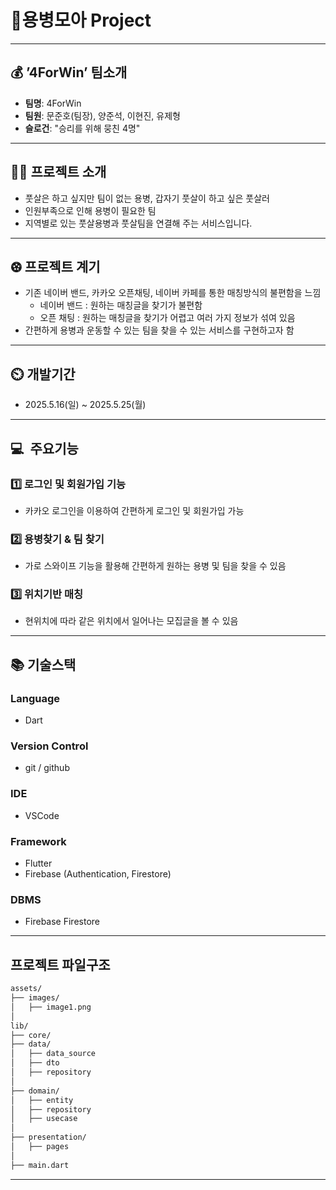 # 🏃용병모아 Project

---

## 💰 ’4ForWin’ 팀소개

- **팀명**: 4ForWin
- **팀원**: 문준호(팀장), 양준석, 이현진, 유제형
- **슬로건**: "승리를 위해 뭉친 4명"

---

## 👨‍🏫 프로젝트 소개

- 풋살은 하고 싶지만 팀이 없는 용병, 갑자기 풋살이 하고 싶은 풋살러
- 인원부족으로 인해 용병이 필요한 팀
- 지역별로 있는 풋살용병과 풋살팀을 연결해 주는 서비스입니다.

---

## ⚽︎ 프로젝트 계기

- 기존 네이버 밴드, 카카오 오픈채팅, 네이버 카페를 통한 매칭방식의 불편함을 느낌
    - 네이버 밴드 : 원하는 매칭글을 찾기가 불편함
    - 오픈 채팅 : 원하는 매칭글을 찾기가 어렵고 여러 가지 정보가 섞여 있음
- 간편하게 용병과 운동할 수 있는 팀을 찾을 수 있는 서비스를 구현하고자 함

---

## ⏲️ 개발기간

- 2025.5.16(일) ~ 2025.5.25(월)

---

## 💻  주요기능

### 1️⃣ 로그인 및 회원가입 기능

- 카카오 로그인을 이용하여 간편하게 로그인 및 회원가입 가능

### 2️⃣ 용병찾기 & 팀 찾기

- 가로 스와이프 기능을 활용해 간편하게 원하는 용병 및 팀을 찾을 수 있음

### 3️⃣ 위치기반 매칭

- 현위치에 따라 같은 위치에서 일어나는 모집글을 볼 수 있음

---

## 📚️ 기술스택

### Language

- Dart

### Version Control

- git / github

### IDE

- VSCode

### Framework

- Flutter
- Firebase (Authentication, Firestore)

### DBMS

- Firebase Firestore

---

## 프로젝트 파일구조

```markdown
assets/
├── images/                    
│   ├── image1.png
│
lib/
├── core/                    
├── data/       
│   ├── data_source
│   ├── dto
│   ├── repository         
│
├── domain/       
│   ├── entity
│   ├── repository
│   ├── usecase 
│
├── presentation/       
│   ├── pages
│
├── main.dart 
```

---
